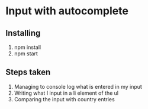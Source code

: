 # Input with autocomplete

## Installing

1. npm install
2. npm start

## Steps taken

1. Managing to console log what is entered in my input
2. Writing what I input in a li element of the ul
3. Comparing the input with country entries
